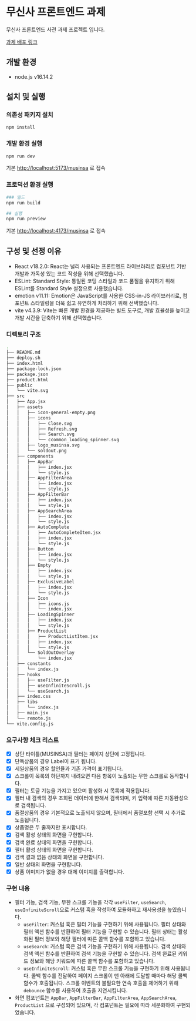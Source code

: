 # 무신사 프론트엔드 과제

무신사 프론트엔드 사전 과제 프로젝트 입니다.

[과제 배포 링크](https://seungwoo321.github.io/musinsa/)

## 개발 환경

- node.js v16.14.2

## 설치 및 실행

### 의존성 패키지 설치

```bash
npm install
```

### 개발 환경 실행

```bash
npm run dev
```

기본 <http://localhost:5173/musinsa> 로 접속

### 프로덕션 환경 실행

```bash
### 빌드
npm run build 

## 실행
npm run preview
```

기본 <http://localhost:4173/musinsa> 로 접속

## 구성 및 선정 이유

- React v18.2.0: React는 널리 사용되는 프론트엔드 라이브러리로 컴포넌트 기반 개발과 가독성 있는 코드 작성을 위해 선택했습니다.
- ESLint: Standard Style: 통일된 코딩 스타일과 코드 품질을 유지하기 위해 ESLint를 Standard Style 설정으로 사용했습니다.
- emotion v11.11: Emotion은 JavaScript를 사용한 CSS-in-JS 라이브러리로, 컴포넌트 스타일링을 더욱 쉽고 유연하게 처리하기 위해 선택했습니다.
- vite v4.3.9: Vite는 빠른 개발 환경을 제공하는 빌드 도구로, 개발 효율성을 높이고 개발 시간을 단축하기 위해 선택했습니다.

### 디렉토리 구조

```bash
.
├── README.md
├── deploy.sh
├── index.html
├── package-lock.json
├── package.json
├── product.html
├── public
│   └── vite.svg
├── src
│   ├── App.jsx
│   ├── assets
│   │   ├── icon-general-empty.png
│   │   ├── icons
│   │   │   ├── Close.svg
│   │   │   ├── Refresh.svg
│   │   │   ├── Search.svg
│   │   │   └── ccommon_loading_spinner.svg
│   │   ├── logo_musinsa.svg
│   │   └── soldout.png
│   ├── components
│   │   ├── AppBar
│   │   │   ├── index.jsx
│   │   │   └── style.js
│   │   ├── AppFilterArea
│   │   │   ├── index.jsx
│   │   │   └── style.js
│   │   ├── AppFilterBar
│   │   │   ├── index.jsx
│   │   │   └── style.js
│   │   ├── AppSearchArea
│   │   │   ├── index.jsx
│   │   │   └── style.js
│   │   ├── AutoComplete
│   │   │   ├── AutoCompleteItem.jsx
│   │   │   ├── index.jsx
│   │   │   └── style.js
│   │   ├── Button
│   │   │   ├── index.jsx
│   │   │   └── style.js
│   │   ├── Empty
│   │   │   ├── index.jsx
│   │   │   └── style.js
│   │   ├── ExclusiveLabel
│   │   │   ├── index.jsx
│   │   │   └── style.js
│   │   ├── Icon
│   │   │   ├── icons.js
│   │   │   └── index.jsx
│   │   ├── LoadingSpinner
│   │   │   ├── index.jsx
│   │   │   └── style.js
│   │   ├── ProductList
│   │   │   ├── ProductListItem.jsx
│   │   │   ├── index.jsx
│   │   │   └── style.js
│   │   └── SoldOutOverlay
│   │       └── index.jsx
│   ├── constants
│   │   └── index.js
│   ├── hooks
│   │   ├── useFilter.js
│   │   ├── useInfiniteScroll.js
│   │   └── useSearch.js
│   ├── index.css
│   ├── libs
│   │   └── index.js
│   ├── main.jsx
│   └── remote.js
└── vite.config.js
```

### 요구사항 체크 리스트

- [x] 상단 타이틀(MUSINSA)과 필터는 페이지 상단에 고정됩니다.
- [x] 단독상품의 경우 Label이 표기 됩니다.
- [x] 세일상품의 경우 할인율과 기존 가격이 표기됩니다.
- [x] 스크롤이 목록의 하단까지 내려오면 다음 항목이 노출되는 무한 스크롤로 동작합니다.
- [x] 필터는 토글 기능을 가지고 있으며 활성화 시 목록에 적용됩니다.
- [x] 필터 내 검색의 경우 조회된 데이터에 한해서 검색되며, 키 입력에 따른 자동완성으로 검색됩니다.
- [x] 품절상품의 경우 기본적으로 노출되지 않으며, 필터에서 품절포함 선택 시 추가로 노출됩니다.
- [x] 상품명은 두 줄까지만 표시합니다.
- [x] 검색 활성 상태의 화면을 구현합니다.
- [x] 검색 완료 상태의 화면을 구현합니다.
- [x] 필터 활성 상태의 화면을 구현합니다.
- [x] 검색 결과 없음 상태의 화면을 구현합니다.
- [x] 일반 상태의 화면을 구현합니다.
- [x] 상품 이미지가 없을 경우 대체 이미지를 출력합니다.

### 구현 내용

- 필터 기능, 검색 기능, 무한 스크롤 기능을 각각 `useFilter`, `useSearch`, `useInfiniteScroll`으로 커스텀 훅을 작성하여 모듈화하고 재사용성을 높였습니다.
  - `useFilter`: 커스텀 훅은 필터 기능을 구현하기 위해 사용됩니다. 필터 상태와 필터 액션 함수를 반환하여 필터 기능을 구현할 수 있습니다. 필터 상태는 활성화된 필터 정보와 해당 필터에 따른 콜백 함수를 포함하고 있습니다.
  - `useSearch`: 커스텀 훅은 검색 기능을 구현하기 위해 사용됩니다. 검색 상태와 검색 액션 함수를 반환하여 검색 기능을 구현할 수 있습니다. 검색 완료된 키워드 정보와 해당 키워드에 따른 콜백 함수를 포함하고 있습니다.
  - `useInfiniteScroll`: 커스텀 훅은 무한 스크롤 기능을 구현하기 위해 사용됩니다. 콜백 함수를 전달하여 페이지 스크롤이 맨 아래에 도달할 때마다 해당 콜백 함수가 호출됩니다. 스크롤 이벤트의 불필요한 연속 호출을 제어하기 위해 `debounce` 함수를 사용하여 호출을 지연시킵니다.
- 화면 컴포넌트는 `AppBar`, `AppFilterBar`, `AppFilterArea`, `AppSearchArea`, `ProductList` 으로 구성되어 있으며, 각 컴포넌트는 필요에 따라 세분화하여 구현되었습니다.
